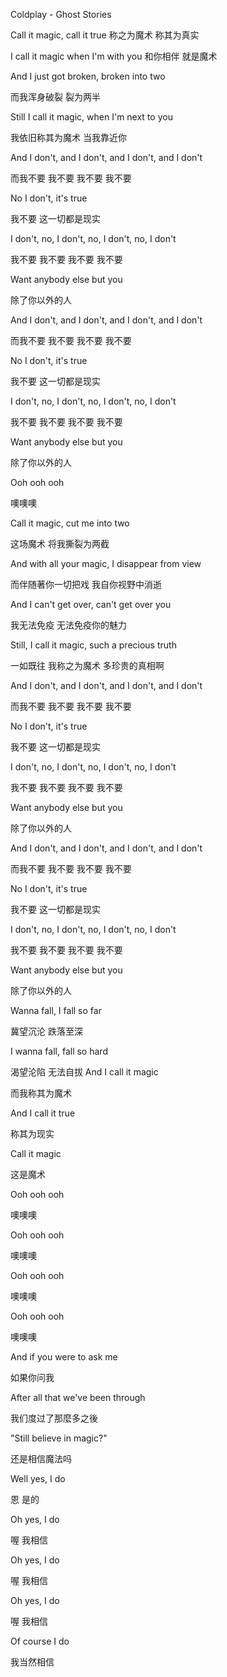Coldplay - Ghost Stories

Call it magic, call it true
称之为魔术 称其为真实

I call it magic when I'm with you
和你相伴 就是魔术

And I just got broken, broken into two

而我浑身破裂 裂为两半

Still I call it magic, when I'm next to you

我依旧称其为魔术 当我靠近你

And I don't, and I don't, and I don't, and I don't

而我不要 我不要 我不要 我不要

No I don't, it's true

我不要 这一切都是现实

I don't, no, I don't, no, I don't, no, I don't

我不要 我不要 我不要 我不要

Want anybody else but you

除了你以外的人

And I don't, and I don't, and I don't, and I don't

而我不要 我不要 我不要 我不要

No I don't, it's true

我不要 这一切都是现实

I don't, no, I don't, no, I don't, no, I don't

我不要 我不要 我不要 我不要

Want anybody else but you

除了你以外的人

Ooh ooh ooh

噢噢噢

Call it magic, cut me into two

这场魔术 将我撕裂为两截

And with all your magic, I disappear from view

而伴随著你一切把戏 我自你视野中消逝

And I can't get over, can't get over you

我无法免疫 无法免疫你的魅力

Still, I call it magic, such a precious truth

一如既往 我称之为魔术 多珍贵的真相啊

And I don't, and I don't, and I don't, and I don't

而我不要 我不要 我不要 我不要

No I don't, it's true

我不要 这一切都是现实

I don't, no, I don't, no, I don't, no, I don't

我不要 我不要 我不要 我不要

Want anybody else but you

除了你以外的人

And I don't, and I don't, and I don't, and I don't

而我不要 我不要 我不要 我不要

No I don't, it's true

我不要 这一切都是现实

I don't, no, I don't, no, I don't, no, I don't

我不要 我不要 我不要 我不要

Want anybody else but you

除了你以外的人

Wanna fall, I fall so far

冀望沉沦 跌落至深

I wanna fall, fall so hard

渴望沦陷 无法自拔
And I call it magic

而我称其为魔术

And I call it true

称其为现实

Call it magic

这是魔术

Ooh ooh ooh

噢噢噢

Ooh ooh ooh

噢噢噢

Ooh ooh ooh

噢噢噢

Ooh ooh ooh

噢噢噢

And if you were to ask me

如果你问我

After all that we've been through

我们度过了那麼多之後

"Still believe in magic?"

还是相信魔法吗

Well yes, I do

恩 是的

Oh yes, I do

喔 我相信

Oh yes, I do

喔 我相信

Oh yes, I do

喔 我相信

Of course I do

我当然相信
